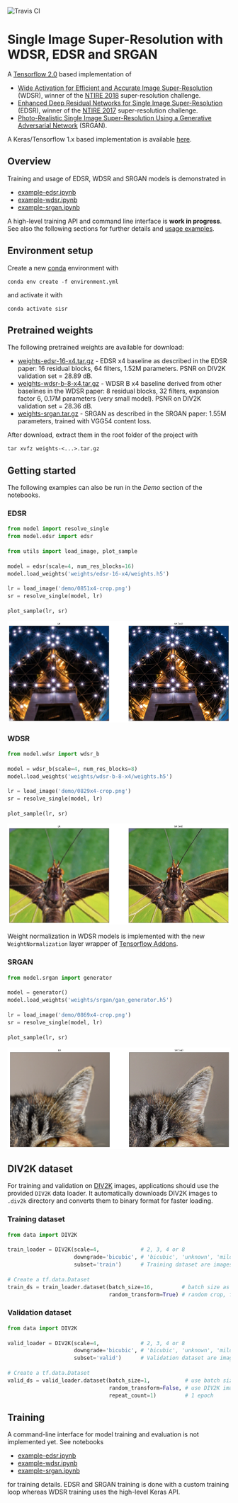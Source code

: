 ![Travis CI](https://travis-ci.com/krasserm/super-resolution.svg?branch=master)

# Single Image Super-Resolution with WDSR, EDSR and SRGAN

A [Tensorflow 2.0](https://www.tensorflow.org/beta) based implementation of

- [Wide Activation for Efficient and Accurate Image Super-Resolution](https://arxiv.org/abs/1808.08718) (WDSR), winner 
  of the [NTIRE 2018](http://www.vision.ee.ethz.ch/ntire18/) super-resolution challenge.
- [Enhanced Deep Residual Networks for Single Image Super-Resolution](https://arxiv.org/abs/1707.02921) (EDSR), winner 
  of the [NTIRE 2017](http://www.vision.ee.ethz.ch/ntire17/) super-resolution challenge.
- [Photo-Realistic Single Image Super-Resolution Using a Generative Adversarial Network](https://arxiv.org/abs/1609.04802) (SRGAN).

A Keras/Tensorflow 1.x based implementation is available [here](https://github.com/krasserm/super-resolution/tree/previous).

## Overview

Training and usage of EDSR, WDSR and SRGAN models is demonstrated in  

- [example-edsr.ipynb](example-edsr.ipynb)
- [example-wdsr.ipynb](example-wdsr.ipynb)
- [example-srgan.ipynb](example-srgan.ipynb) 

A high-level training API and command line interface is **work in progress**. See also the following sections for further
details and [usage examples](#getting-started).

## Environment setup

Create a new [conda](https://conda.io) environment with

    conda env create -f environment.yml
    
and activate it with

    conda activate sisr

## Pretrained weights

The following pretrained weights are available for download:

- [weights-edsr-16-x4.tar.gz](https://drive.google.com/open?id=14RAJsR2h12iNl8-QMMGpoD9aextgbjIj) - EDSR x4 baseline as 
  described in the EDSR paper: 16 residual blocks, 64 filters, 1.52M parameters. PSNR on DIV2K validation set = 28.89 dB.
- [weights-wdsr-b-8-x4.tar.gz](https://drive.google.com/open?id=1GFD0z1o3UXYvRORT486jnwZ9khSkz6Vv) - WDSR B x4 baseline 
  derived from other baselines in the WDSR paper: 8 residual blocks, 32 filters, expansion factor 6, 0.17M parameters 
  (very small model). PSNR on DIV2K validation set = 28.36 dB.
- [weights-srgan.tar.gz](https://drive.google.com/open?id=1u9ituA3ScttN9Vi-UkALmpO0dWQLm8Rv) - SRGAN as described in the 
  SRGAN paper: 1.55M parameters, trained with VGG54 content loss.

After download, extract them in the root folder of the project with

    tar xvfz weights-<...>.tar.gz

## Getting started 

The following examples can also be run in the *Demo* section of the notebooks.

### EDSR

```python
from model import resolve_single
from model.edsr import edsr

from utils import load_image, plot_sample

model = edsr(scale=4, num_res_blocks=16)
model.load_weights('weights/edsr-16-x4/weights.h5')

lr = load_image('demo/0851x4-crop.png')
sr = resolve_single(model, lr)

plot_sample(lr, sr)
```

![result-edsr](docs/images/result-edsr.png)

### WDSR

```python
from model.wdsr import wdsr_b

model = wdsr_b(scale=4, num_res_blocks=8)
model.load_weights('weights/wdsr-b-8-x4/weights.h5')

lr = load_image('demo/0829x4-crop.png')
sr = resolve_single(model, lr)

plot_sample(lr, sr)
```

![result-wdsr](docs/images/result-wdsr.png)

Weight normalization in WDSR models is implemented with the new `WeightNormalization` layer wrapper of 
[Tensorflow Addons](https://github.com/tensorflow/addons).

### SRGAN

```python
from model.srgan import generator

model = generator()
model.load_weights('weights/srgan/gan_generator.h5')

lr = load_image('demo/0869x4-crop.png')
sr = resolve_single(model, lr)

plot_sample(lr, sr)
```

![result-srgan](docs/images/result-srgan.png)

## DIV2K dataset

For training and validation on [DIV2K](https://data.vision.ee.ethz.ch/cvl/DIV2K/) images, applications should use the 
provided `DIV2K` data loader. It automatically downloads DIV2K images to `.div2k` directory and converts them to binary 
format for faster loading.

### Training dataset

```python
from data import DIV2K

train_loader = DIV2K(scale=4,             # 2, 3, 4 or 8
                     downgrade='bicubic', # 'bicubic', 'unknown', 'mild' or 'difficult' 
                     subset='train')      # Training dataset are images 001 - 800
                     
# Create a tf.data.Dataset          
train_ds = train_loader.dataset(batch_size=16,         # batch size as described in the EDSR and WDSR papers
                                random_transform=True) # random crop, flip, rotate as described in the EDSR paper
```

### Validation dataset

```python
from data import DIV2K

valid_loader = DIV2K(scale=4,             # 2, 3, 4 or 8
                     downgrade='bicubic', # 'bicubic', 'unknown', 'mild' or 'difficult' 
                     subset='valid')      # Validation dataset are images 801 - 900
                     
# Create a tf.data.Dataset          
valid_ds = valid_loader.dataset(batch_size=1,           # use batch size of 1 as DIV2K images have different size
                                random_transform=False, # use DIV2K images in original size 
                                repeat_count=1)         # 1 epoch 
```

## Training 

A command-line interface for model training and evaluation is not implemented yet. See notebooks
 
- [example-edsr.ipynb](example-edsr.ipynb)
- [example-wdsr.ipynb](example-wdsr.ipynb)
- [example-srgan.ipynb](example-srgan.ipynb) 
 
for training details. EDSR and SRGAN training is done with a custom training loop whereas WDSR training uses the 
high-level Keras API.
